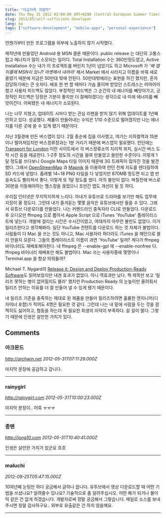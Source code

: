 ```yaml
---
title: "자급자족 개발자"
date: Thu May 31 2012 02:00:00 GMT+0200 (Central European Summer Time)
slug: 2012/05/self-sufficient-developer
lang: ko
tags: ["software-development", "mobile-apps", "personal-experience"]
---
```


언젠가부터 만든 프로그램을 외부에 노출하지 않기 시작했다.

제작년에 만들었던 Android 용 MSN 클론 때문이다. public release 는 대단히 고통스럽고 에너지가 많이 소모되는 일이다. Total Installation 수는 360만정도였고, Active Installation 수는 내가 이 프로젝트를 버린지 1년이 넘었기도 하고 Microsoft 가 *'왜 앱이름에 MSN이 있니? 마켓에서 내려라'* 해서 Market 에서 사라지고 이름을 바꿔 새로 올렸기 때문에 지금은 50만대 밖에 안된다. 50만대밖에라는 표현을 하긴 했지만, 혼자 감당하기에는 큰 숫자다. 배포 한 번 할 때마다 가슴 졸이며 받았던 스트레스는 어마어마했고 사용자 피드백도 많았다. 부정적인 피드백은 그 순간의 내 에너지를 빼앗아가고, 긍정적인 피드백은 당장은 기분이 좋지만 더 잘해야겠다는 생각으로 내 미래 에너지를 빼앗아간다. 어찌됐든 내 에너지가 소모된다.

나는 너무 지쳤고, 업데이트 시마다 받는 관심 리젠을 받지 않기 위해 업데이트를 1년째 안하고 있다. 성공했다. 제품이 만들어내는 수익은 1/10 수준으로 떨어졌지만 나는 에너지를 다른 곳에 쓸 수 있게 됐기 때문이다.

지난 3월경에 만든 버스앱이 있다. 2월 중순에 집을 이사했고, 여기는 지하철역과 15분이나 떨어져있지만 버스정류장과는 1분 거리기 때문에 버스앱이 필요했다. 런던에는 [Transport for London](http://www.tfl.gov.uk/) 이란 사이트에서 각 버스정류소의 지리적 위치, 실시간 버스 도착 시간 등을 제공한다. 1-2주 정도의 시간을 들여 만들었고 쓸만한 수준이다. 이렇게 1달 정도를 쓰다보니 Google Maps 타일 이미지 때문에 3G 트래픽이 많아진 것을 발견했다. 그래서 [OpenStreenMap](http://www.openstreetmap.org/) 과 [Mapnik](http://mapnik.org/) 을 이용하여 런던 전체 지도를 렌더링하여 SD 카드에 넣었다. 줌레벨 14~18 PNG 타일을 다 넣었지만 670MB 정도면 되고 앱 반응속도도 빨라져서 좋다. 이렇게 또 1달 정도를 썼다. 아직 불만이 없다. 며칠전에 버스로 30분을 이동해야하는 헬스장을 끊었으니 조만간 앱도 개선이 될 듯 하다.

우리집 인터넷은 무지막지하게 느리다. 아내가 유튜브로 드라마를 보기만 해도 업무에 지장이 올 정도다. 그런데 내가 즐겨듣는 몇몇 음악은 유튜브에서만 들을 수 있다. 그래서 유튜브 다운로더를 만들었다. 나는 커멘드라인 중독자라 CLI로 만들었다. 다운로드 후 오디오만 ffmpeg 으로 뽑아서 Apple Script 으로 iTunes 'YouTube' 플레이리스트에 넣는다. 개발에 걸리는 시간은 수시간이였고, 여태까지 아무런 불만도 없었다. 이거 릴리즈한다고 생각해봐라. 일단 YouTube 컨텐트를 다운로드 하는 것 자체가 불법이다. 사람들이 다 Mac 을 쓰는 것도 아니고, Mac 사용자라 하더라도 iTunes 을 메인으로 쓸지 안쓸지 모른다. 그들의 플레이리스트 이름이 과연 'YouTube' 일까? 게다가 ffmpeg 바이너리도 재배포해야한다. 내 ffmpeg 은 --enable-gpl 에 --enable-nonfree 다. ffmpeg 바이너리 재배포만 해도 불법이다. Mac 쓰는 사용자중에 몇명이나 Terminal.app 을 항상 띄워둘까?

Michael T. Nygard의 [Release it: Design and Deploy Production-Ready Software](http://pragprog.com/book/mnee/release-it)도 읽어보았지만 내겐 효과가 없었다. 아니 역효과만 났다. 책 제목만 보고 '릴리즈 못하는 병이 없어질지도 몰라' 했지만 Production Ready 의 눈높이만 올려줘서 릴리즈 안하는 이유를 더 잘 만들어 낼 수 있게 됐기 때문이다.

내 릴리즈 기준을 충족하는 제대로 된 제품을 만들어 릴리즈하려면 훌륭한 엔지니어(디자이너 포함)가 적어도 4명은 필요한 것 같다. 그런데 나는 내 밑에 사람을 두는 것을 끔찍히도 싫어하고, 협동을 하는데 꼭 필요한 희생의 미덕이 부족하다. 갈 길이 멀다. 그렇기 때문에 인생은 살만한 가치가 있다.

## Comments

### 아크몬드
*http://archwin.net*
*2012-05-31T07:11:29.000Z*

마지막 문장에 공감하고 갑니다.

---

### rainygirl
*http://rainygirl.com*
*2012-05-31T10:00:23.000Z*

마지막 문장이.. 어흑 ㅠㅠㅠ

---

### 종텐
*http://jong10.com*
*2012-05-31T10:40:41.000Z*

인생은 살만한 가치가 있군요 흐흐

---

### maluchi
*2012-09-25T05:47:15.000Z*

10여년째 눈팅만 하다 궁금해서 글하나 씁니다. 유투브에서 영상 다운로드할 때 어떤 기법을 쓰셨나요? 알려줄수 있나요? 기술적으로 좀 알려주십시오. 어떤 해가 되거나 불이익 같은 건 없게 하겠습니다. 개발자로써 정말 궁금해서 그렇습니다. 메일로 소스를 보내주시면 정말 감사하구요.. 외부로 유출같은 건 하지 않을께요.

---
